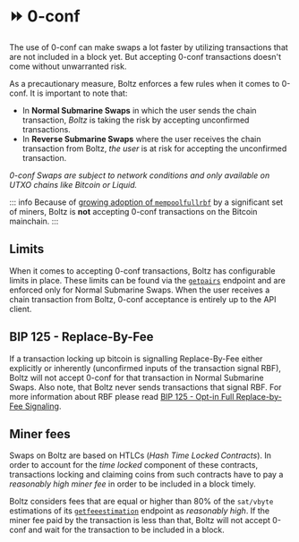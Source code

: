 # ⏩ 0-conf

The use of 0-conf can make swaps a lot faster by utilizing transactions that
are not included in a block yet. But accepting 0-conf transactions doesn't
come without unwarranted risk.

As a precautionary measure, Boltz enforces a few rules when it comes to 0-conf. It is important to note that:

* In **Normal Submarine Swaps** in which the user sends the chain transaction, _Boltz_ is taking the risk by accepting unconfirmed transactions.
* In **Reverse Submarine Swaps** where the user receives the chain transaction from Boltz, _the user_ is at risk for accepting the unconfirmed transaction.

_0-conf Swaps are subject to network conditions and only available on UTXO chains like Bitcoin or Liquid._

::: info
Because of [growing adoption of `mempoolfullrbf`](https://github.com/bitcoin/bitcoin/pull/28132) by a significant set of miners, Boltz is **not** accepting 0-conf transactions on the Bitcoin mainchain.
:::

## Limits

When it comes to accepting 0-conf transactions, Boltz has configurable limits in place. These limits can be found via the [`getpairs`](api-v1.md#supported-pairs) endpoint and are enforced only for Normal Submarine Swaps. When the user receives a chain transaction from Boltz, 0-conf acceptance is entirely up to the API client.

## BIP 125 - Replace-By-Fee

If a transaction locking up bitcoin is signalling Replace-By-Fee either explicitly or inherently (unconfirmed inputs of the transaction signal RBF), Boltz will not accept 0-conf for that transaction in Normal Submarine Swaps. Also note, that Boltz never sends transactions that signal RBF. For more information about RBF please read [BIP 125 - Opt-in Full Replace-by-Fee Signaling](https://github.com/bitcoin/bips/blob/master/bip-0125.mediawiki).

## Miner fees

Swaps on Boltz are based on HTLCs (_Hash Time Locked Contracts_). In order to account for the _time locked_ component of these contracts, transactions locking and claiming coins from such contracts have to pay a _reasonably high miner fee_ in order to be included in a block timely.

Boltz considers fees that are equal or higher than 80% of the `sat/vbyte` estimations of its [`getfeeestimation`](api-v1.md#fee-estimations) endpoint as _reasonably high_. If the miner fee paid by the transaction is less than that, Boltz will not accept 0-conf and wait for the transaction to be included in a block.
